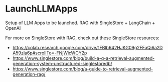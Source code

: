 # LaunchLLMApps
Setup of LLM Apps to be launched. RAG with SingleStore + LangChain + OpenAI

For more on SingleStore with RAG, check out these SingleStore resources: 
- https://colab.research.google.com/drive/1FBlb642HJKG09g2FFaQi6a2DA59zla6p#scrollTo=-FNjWicWCY2p
- https://www.singlestore.com/blog/build-a-q-a-retrieval-augmented-generation-system-unstructured-singlestoredb/
- https://www.singlestore.com/blog/a-guide-to-retrieval-augmented-generation-rag/
